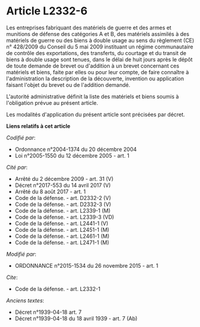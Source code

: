 # Article L2332-6

Les entreprises fabriquant des matériels de guerre et des armes et munitions de défense des catégories A et B, des matériels
assimilés à des matériels de guerre ou des biens à double usage au sens du règlement (CE) n° 428/2009 du Conseil du 5 mai
2009 instituant un régime communautaire de contrôle des exportations, des transferts, du courtage et du transit de biens à
double usage sont tenues, dans le délai de huit jours après le dépôt de toute demande de brevet ou d'addition à un brevet
concernant ces matériels et biens, faite par elles ou pour leur compte, de faire connaître à l'administration la description
de la découverte, invention ou application faisant l'objet du brevet ou de l'addition demandé. 

L'autorité administrative définit la liste des matériels et biens soumis à l'obligation prévue au présent article. 

Les modalités d'application du présent article sont précisées par décret.

**Liens relatifs à cet article**

_Codifié par_:

  - Ordonnance n°2004-1374 du 20 décembre 2004
  - Loi n°2005-1550 du 12 décembre 2005 - art. 1

_Cité par_:

  - Arrêté du 2 décembre 2009 - art. 31 (V)
  - Décret n°2017-553 du 14 avril 2017 (V)
  - Arrêté du 8 août 2017 - art. 1
  - Code de la défense. - art. D2332-2 (V)
  - Code de la défense. - art. D2332-3 (V)
  - Code de la défense. - art. L2339-1 (M)
  - Code de la défense. - art. L2339-3 (VD)
  - Code de la défense. - art. L2441-1 (V)
  - Code de la défense. - art. L2451-1 (M)
  - Code de la défense. - art. L2461-1 (M)
  - Code de la défense. - art. L2471-1 (M)

_Modifié par_:

  - ORDONNANCE n°2015-1534 du 26 novembre 2015 - art. 1

_Cite_:

  - Code de la défense. - art. L2332-1

_Anciens textes_:

  - Décret n°1939-04-18 art. 7
  - Décret n°1939-04-18 du 18 avril 1939 - art. 7 (Ab)
